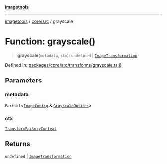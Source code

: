 [**imagetools**](../../../README.md)

***

[imagetools](../../../modules.md) / [core/src](../README.md) / grayscale

# Function: grayscale()

> **grayscale**(`metadata`, `ctx`): `undefined` \| [`ImageTransformation`](../type-aliases/ImageTransformation.md)

Defined in: [packages/core/src/transforms/grayscale.ts:8](https://github.com/JonasKruckenberg/imagetools/blob/87fff79acddac50a50f7aee7c6a68a0623fbc68f/packages/core/src/transforms/grayscale.ts#L8)

## Parameters

### metadata

`Partial`\<[`ImageConfig`](../type-aliases/ImageConfig.md) & [`GrayscaleOptions`](../interfaces/GrayscaleOptions.md)\>

### ctx

[`TransformFactoryContext`](../interfaces/TransformFactoryContext.md)

## Returns

`undefined` \| [`ImageTransformation`](../type-aliases/ImageTransformation.md)
